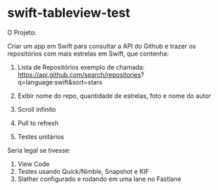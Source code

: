 # swift-tableview-test

O Projeto:

Criar um app em Swift para consultar a API do Github e trazer os
repositórios com mais estrelas em Swift, que contenha:

1. Lista de Repositórios
exemplo de chamada:
https://api.github.com/search/repositories?
q=language:swift&sort=stars

2. Exibir nome do repo, quantidade de estrelas, foto e nome do
autor
3. Scroll infinito
4. Pull to refresh
5. Testes unitários

Seria legal se tivesse:

1. View Code
2. Testes usando Quick/Nimble, Snapshot e KIF
3. Slather configurado e rodando em uma lane no Fastlane
